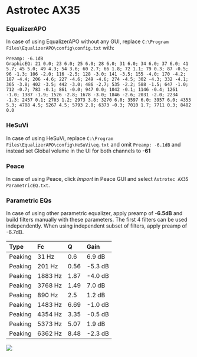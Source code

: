 # Astrotec AX35

### EqualizerAPO
In case of using EqualizerAPO without any GUI, replace `C:\Program Files\EqualizerAPO\config\config.txt`
with:
```
Preamp: -6.1dB
GraphicEQ: 21 0.0; 23 6.0; 25 6.0; 28 6.0; 31 6.0; 34 6.0; 37 6.0; 41 5.7; 45 5.0; 49 4.3; 54 3.6; 60 2.7; 66 1.8; 72 1.1; 79 0.3; 87 -0.5; 96 -1.3; 106 -2.0; 116 -2.5; 128 -3.0; 141 -3.5; 155 -4.0; 170 -4.2; 187 -4.4; 206 -4.6; 227 -4.6; 249 -4.6; 274 -4.5; 302 -4.3; 332 -4.1; 365 -3.8; 402 -3.5; 442 -3.0; 486 -2.7; 535 -2.2; 588 -1.5; 647 -1.0; 712 -0.7; 783 -0.1; 861 -0.0; 947 0.0; 1042 -0.1; 1146 -0.4; 1261 -1.0; 1387 -1.9; 1526 -2.8; 1678 -3.0; 1846 -2.6; 2031 -2.0; 2234 -1.3; 2457 0.1; 2703 1.2; 2973 3.8; 3270 6.0; 3597 6.0; 3957 6.0; 4353 5.3; 4788 4.5; 5267 4.5; 5793 2.8; 6373 -0.3; 7010 1.7; 7711 0.3; 8482 0.0
```

### HeSuVi
In case of using HeSuVi, replace `C:\Program Files\EqualizerAPO\config\HeSuVi\eq.txt` and omit `Preamp:
-6.1dB` and instead set Global volume in the UI for both channels to **-61**

### Peace
In case of using Peace, click *Import* in Peace GUI and select `Astrotec AX35 ParametricEQ.txt`.

### Parametric EQs
In case of using other parametric equalizer, apply preamp of **-6.5dB** and build filters manually
with these parameters. The first 4 filters can be used independently.
When using independent subset of filters, apply preamp of -6.7dB.

| Type    | Fc      |    Q | Gain    |
|:--------|:--------|:-----|:--------|
| Peaking | 31 Hz   | 0.6  | 6.9 dB  |
| Peaking | 201 Hz  | 0.56 | -5.3 dB |
| Peaking | 1883 Hz | 1.87 | -4.0 dB |
| Peaking | 3768 Hz | 1.49 | 7.0 dB  |
| Peaking | 890 Hz  | 2.5  | 1.2 dB  |
| Peaking | 1483 Hz | 6.69 | -1.0 dB |
| Peaking | 4354 Hz | 3.35 | -0.5 dB |
| Peaking | 5373 Hz | 5.07 | 1.9 dB  |
| Peaking | 6362 Hz | 8.48 | -2.3 dB |

![](https://raw.githubusercontent.com/jaakkopasanen/AutoEq/master/results/innerfidelity/sbaf-serious/Astrotec%20AX35/Astrotec%20AX35.png)